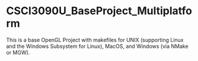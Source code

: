 # CSCI3090U_BaseProject_Multiplatform
This is a base OpenGL Project with makefiles for UNIX (supporting Linux and the Windows Subsystem for Linux), MacOS, and Windows (via NMake or MGW).
